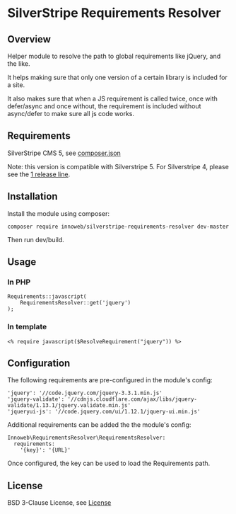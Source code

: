 # SilverStripe Requirements Resolver

## Overview

Helper module to resolve the path to global requirements like jQuery, and the like. 

It helps making sure that only one version of a certain library is included for a site.

It also makes sure that when a JS requirement is called twice, once with defer/async and once without, the requirement is included without async/defer to make sure all js code works.

## Requirements

SilverStripe CMS 5, see [composer.json](composer.json)

Note: this version is compatible with Silverstripe 5. For Silverstripe 4, please see the [1 release line](https://github.com/xini/silverstripe-requirements-resolver/tree/1).

## Installation

Install the module using composer:

```
composer require innoweb/silverstripe-requirements-resolver dev-master
```
Then run dev/build.

## Usage

### In PHP

```
Requirements::javascript(
    RequirementsResolver::get('jquery')
);
```

### In template

```
<% require javascript($ResolveRequirement("jquery")) %>
```

## Configuration

The following requirements are pre-configured in the module's config:

```
'jquery': '//code.jquery.com/jquery-3.3.1.min.js'
'jquery-validate': '//cdnjs.cloudflare.com/ajax/libs/jquery-validate/1.13.1/jquery.validate.min.js'
'jqueryui-js': '//code.jquery.com/ui/1.12.1/jquery-ui.min.js'
```

Additional requirements can be added the the module's config:

```
Innoweb\RequirementsResolver\RequirementsResolver:
  requirements:
    '{key}': '{URL}'
```

Once configured, the key can be used to load the Requirements path.

## License

BSD 3-Clause License, see [License](license.md)

